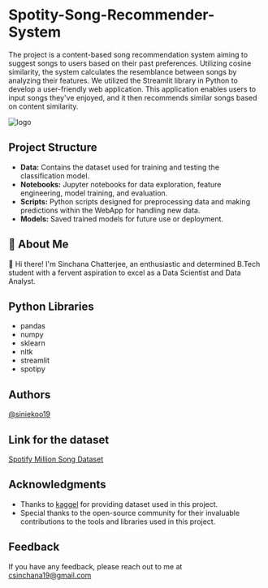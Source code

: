 # Spotity-Song-Recommender-System

The project is a content-based song recommendation system aiming to suggest songs to users based on their past preferences. Utilizing cosine similarity, the system calculates the resemblance between songs by analyzing their features. We utilized the Streamlit library in Python to develop a user-friendly web application. This application enables users to input songs they've enjoyed, and it then recommends similar songs based on content similarity.


![logo](https://github.com/siniekoo19/Spotity-Song-Recommender-System/assets/144519238/b0448bd5-33c5-4f55-b90f-ebf34e6d5910)

## Project Structure
- **Data:** Contains the dataset used for training and testing the classification model.
- **Notebooks:** Jupyter notebooks for data exploration, feature engineering, model training, and evaluation.
- **Scripts:** Python scripts designed for preprocessing data and making predictions within the WebApp for handling new data. 
- **Models:** Saved trained models for future use or deployment.

## 🚀 About Me
👋 Hi there! I'm Sinchana Chatterjee, an enthusiastic and determined B.Tech student with a fervent aspiration to excel as a Data Scientist and Data Analyst.


## Python Libraries

- pandas
- numpy
- sklearn
- nltk
- streamlit
- spotipy


## Authors

[@siniekoo19](https://github.com/siniekoo19)


## Link for the dataset

[Spotify Million Song Dataset](https://www.kaggle.com/datasets/notshrirang/spotify-million-song-dataset)

## Acknowledgments

- Thanks to [kaggel](https://www.kaggle.com/datasets/notshrirang/spotify-million-song-dataset) for providing dataset used in this project.
- Special thanks to the open-source community for their invaluable contributions to the tools and libraries used in this project.

## Feedback

If you have any feedback, please reach out to me at csinchana19@gmail.com

